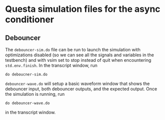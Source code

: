 # Questa simulation files for the async conditioner

## Debouncer
The `debouncer-sim.do` file can be run to launch the simulation with optimizations disabled (so we can see all the signals and variables in the testbench) and with vsim set to stop instead of quit when encountering `std.env.finish`. In the transcript window, run
```
do deboucner-sim.do
```

`debouncer-wave.do` will setup a basic waveform window that shows the debouncer input, both debouncer outputs, and the expected output. Once the simulation is running, run
```
do debouncer-wave.do
```
in the transcript window.
